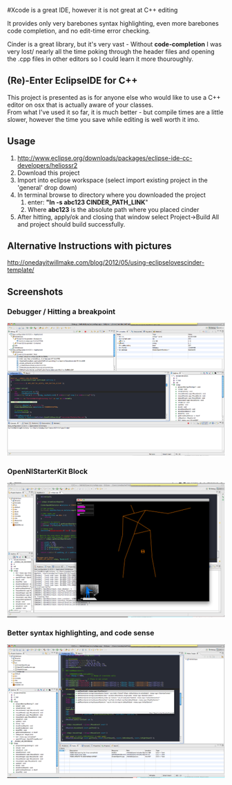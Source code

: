 #Xcode is a great IDE, however it is not great at C++ editing

It provides only very barebones syntax highlighting, even more barebones code completion, and no edit-time error checking.


Cinder is a great library, but it's very vast - Without **code-completion** I was very lost/ nearly all the time poking through the header files and opening the .cpp files in other editors so I could learn it more thouroughly.


## (Re)-Enter EclipseIDE for C++
This project is presented as is for anyone else who would like to use a C++ editor on osx that is actually aware of your classes.  
From what I've used it so far, it is much better - but compile times are a little slower, however the time you save while editing is well worth it imo.

## Usage 
1. http://www.eclipse.org/downloads/packages/eclipse-ide-cc-developers/heliossr2
2. Download this project
3. Import into eclipse workspace (select import existing project in the 'general' drop down)  
4. In terminal browse to directory where you downloaded the project
   1. enter: **"ln -s abc123 CINDER_PATH_LINK**"
   1. Where **abc123** is the absolute path where you placed cinder
6. After hitting, apply/ok and closing that window select Project->Build All and project should build successfully.

## Alternative Instructions with pictures 
http://onedayitwillmake.com/blog/2012/05/using-eclipselovescinder-template/  


## Screenshots
### Debugger / Hitting a breakpoint
![Editor](https://github.com/onedayitwillmake/EclipseLovesCinder/raw/Opennibarebones/docs/github/screenshot_debugger.png "Title")

### OpenNIStarterKit Block 
![Editor](https://github.com/onedayitwillmake/EclipseLovesCinder/raw/Opennibarebones/docs/github/screenshot_openni.png "Title")

### Better syntax highlighting, and code sense
![Editor](https://github.com/onedayitwillmake/EclipseLovesCinder/raw/Opennibarebones/docs/github/screenshot_editor.png "Title")
 